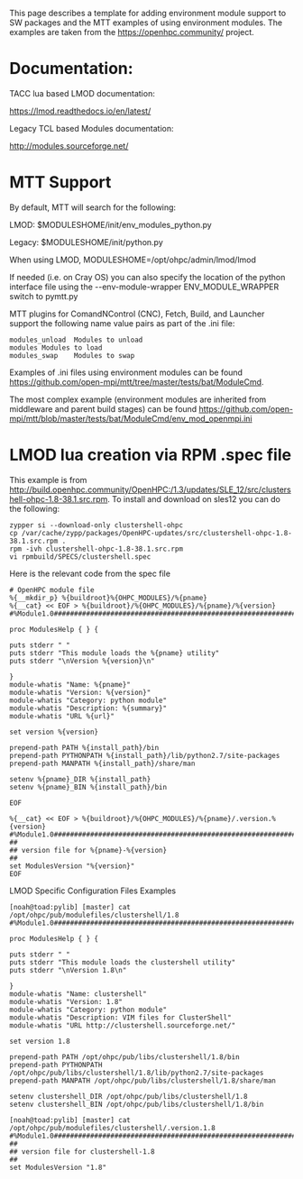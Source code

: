 
This page describes a template for adding environment module support to SW packages and the MTT examples of using environment modules.
The examples are taken from the https://openhpc.community/ project.

# Documentation:
TACC lua based LMOD documentation:

https://lmod.readthedocs.io/en/latest/

Legacy TCL based Modules documentation:

http://modules.sourceforge.net/

# MTT Support
By default, MTT will search for the following:

LMOD:  $MODULESHOME/init/env_modules_python.py 

Legacy: $MODULESHOME/init/python.py

When using LMOD, MODULESHOME=/opt/ohpc/admin/lmod/lmod

If needed (i.e. on Cray OS) you can also specify the location of the python interface file using the --env-module-wrapper ENV_MODULE_WRAPPER switch to pymtt.py

MTT plugins for ComandNControl (CNC), Fetch, Build, and Launcher support the following name value pairs as part of the .ini file:

```
modules_unload	Modules to unload
modules	Modules to load
modules_swap	Modules to swap
```
Examples of .ini files using environment modules can be found https://github.com/open-mpi/mtt/tree/master/tests/bat/ModuleCmd.

The most complex example (environment modules are inherited from middleware and parent build stages) can be found https://github.com/open-mpi/mtt/blob/master/tests/bat/ModuleCmd/env_mod_openmpi.ini

# LMOD lua creation via RPM .spec file
This example is from http://build.openhpc.community/OpenHPC:/1.3/updates/SLE_12/src/clustershell-ohpc-1.8-38.1.src.rpm.  To install and download on sles12 you can do the following:

```
zypper si --download-only clustershell-ohpc
cp /var/cache/zypp/packages/OpenHPC-updates/src/clustershell-ohpc-1.8-38.1.src.rpm .
rpm -ivh clustershell-ohpc-1.8-38.1.src.rpm
vi rpmbuild/SPECS/clustershell.spec
```

Here is the relevant code from the spec file

```
# OpenHPC module file
%{__mkdir_p} %{buildroot}%{OHPC_MODULES}/%{pname}
%{__cat} << EOF > %{buildroot}/%{OHPC_MODULES}/%{pname}/%{version}
#%Module1.0#####################################################################

proc ModulesHelp { } {

puts stderr " "
puts stderr "This module loads the %{pname} utility"
puts stderr "\nVersion %{version}\n"

}
module-whatis "Name: %{pname}"
module-whatis "Version: %{version}"
module-whatis "Category: python module"
module-whatis "Description: %{summary}"
module-whatis "URL %{url}"

set version %{version}

prepend-path PATH %{install_path}/bin
prepend-path PYTHONPATH %{install_path}/lib/python2.7/site-packages
prepend-path MANPATH %{install_path}/share/man

setenv %{pname}_DIR %{install_path}
setenv %{pname}_BIN %{install_path}/bin

EOF

%{__cat} << EOF > %{buildroot}/%{OHPC_MODULES}/%{pname}/.version.%{version}
#%Module1.0#####################################################################
##
## version file for %{pname}-%{version}
##
set ModulesVersion "%{version}"
EOF
```
LMOD Specific Configuration Files Examples
```
[noah@toad:pylib] [master] cat /opt/ohpc/pub/modulefiles/clustershell/1.8
#%Module1.0#####################################################################

proc ModulesHelp { } {

puts stderr " "
puts stderr "This module loads the clustershell utility"
puts stderr "\nVersion 1.8\n"

}
module-whatis "Name: clustershell"
module-whatis "Version: 1.8"
module-whatis "Category: python module"
module-whatis "Description: VIM files for ClusterShell"
module-whatis "URL http://clustershell.sourceforge.net/"

set version 1.8

prepend-path PATH /opt/ohpc/pub/libs/clustershell/1.8/bin
prepend-path PYTHONPATH /opt/ohpc/pub/libs/clustershell/1.8/lib/python2.7/site-packages
prepend-path MANPATH /opt/ohpc/pub/libs/clustershell/1.8/share/man

setenv clustershell_DIR /opt/ohpc/pub/libs/clustershell/1.8
setenv clustershell_BIN /opt/ohpc/pub/libs/clustershell/1.8/bin

[noah@toad:pylib] [master] cat /opt/ohpc/pub/modulefiles/clustershell/.version.1.8
#%Module1.0#####################################################################
##
## version file for clustershell-1.8
##
set ModulesVersion "1.8"
```
